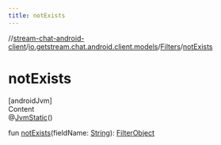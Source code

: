 ```yaml
---
title: notExists
---
```

//[stream-chat-android-client](../../../index.md)/[io.getstream.chat.android.client.models](../index.md)/[Filters](index.md)/[notExists](notExists.md)



# notExists  
[androidJvm]  
Content  
@[JvmStatic](https://kotlinlang.org/api/latest/jvm/stdlib/kotlin.jvm/-jvm-static/index.html)()  
  
fun [notExists](notExists.md)(fieldName: [String](https://kotlinlang.org/api/latest/jvm/stdlib/kotlin/-string/index.html)): [FilterObject](../../io.getstream.chat.android.client.api.models/FilterObject/index.md)  




